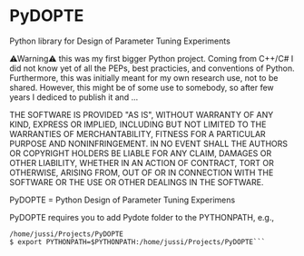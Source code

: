 # PyDOPTE
Python library for Design of Parameter Tuning Experiments

⚠Warning⚠ this was my first bigger Python project. Coming from C++/C# I did not know yet of all the PEPs, best practicies, and conventions of Python. Furthermore, this was initially meant for my own research use, not to be shared. However, this might be of some use to somebody, so after few years I dediced to publish it and ...

THE SOFTWARE IS PROVIDED "AS IS", WITHOUT WARRANTY OF ANY KIND, EXPRESS OR IMPLIED, INCLUDING BUT NOT LIMITED TO THE WARRANTIES OF MERCHANTABILITY, FITNESS FOR A PARTICULAR PURPOSE AND NONINFRINGEMENT. IN NO EVENT SHALL THE AUTHORS OR COPYRIGHT HOLDERS BE LIABLE FOR ANY CLAIM, DAMAGES OR OTHER LIABILITY, WHETHER IN AN ACTION OF CONTRACT, TORT OR OTHERWISE, ARISING FROM, OUT OF OR IN CONNECTION WITH THE SOFTWARE OR THE USE OR OTHER DEALINGS IN THE SOFTWARE.

PyDOPTE = Python Design of Parameter Tuning Experimens

PyDOPTE requires you to add Pydote folder to the PYTHONPATH, e.g., 

```$ pwd
/home/jussi/Projects/PyDOPTE
$ export PYTHONPATH=$PYTHONPATH:/home/jussi/Projects/PyDOPTE```